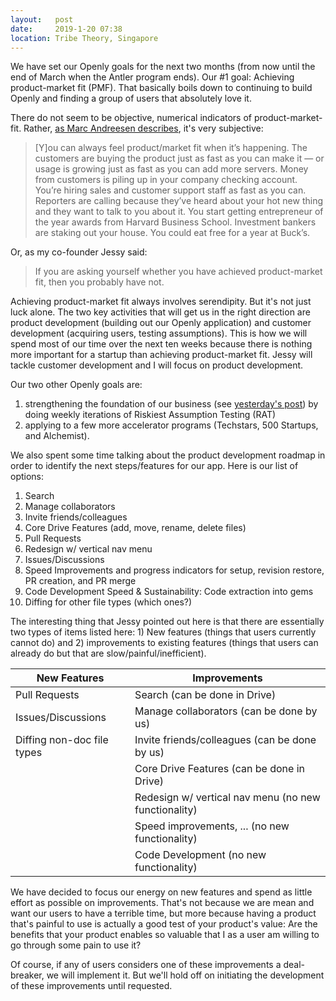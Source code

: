 ```yaml
---
layout:   post
date:     2019-1-20 07:38
location: Tribe Theory, Singapore
---
```


We have set our Openly goals for the next two months (from now until the end of
March when the Antler program ends). Our #1 goal: Achieving product-market fit (PMF).
That basically boils down to continuing to build Openly and finding a group of
users that absolutely love it.

There do not seem to be objective, numerical indicators of product-market-fit.
Rather, [as Marc Andreesen
describes](https://a16z.com/2017/02/18/12-things-about-product-market-fit/),
it's very subjective:

> [Y]ou can always feel product/market fit when it’s happening. The customers are buying the product just as fast as you can make it — or usage is growing just as fast as you can add more servers. Money from customers is piling up in your company checking account. You’re hiring sales and customer support staff as fast as you can. Reporters are calling because they’ve heard about your hot new thing and they want to talk to you about it. You start getting entrepreneur of the year awards from Harvard Business School. Investment bankers are staking out your house. You could eat free for a year at Buck’s.

Or, as my co-founder Jessy said:

> If you are asking yourself whether you have achieved product-market fit, then
you probably have not.

Achieving product-market fit always involves serendipity. But it's not just luck
alone. The two key
activities that will get us in the right direction are product development
(building out our Openly application) and customer development (acquiring users,
testing assumptions). This is how we will spend most of our time over the next
ten weeks because there
is nothing more important for a startup than achieving product-market fit. Jessy
will tackle customer development and I will focus on product development.

Our two other Openly goals are:
1. strengthening the foundation of our business
(see [yesterday's post](#jan-19-2019)) by doing weekly iterations of Riskiest
Assumption Testing (RAT)
1. applying to a few more accelerator programs
(Techstars, 500 Startups, and Alchemist).

We also spent some time talking about the product development roadmap in order
to identify the next steps/features for our app. Here is our list of options:
1. Search
1. Manage collaborators
1. Invite friends/colleagues
1. Core Drive Features (add, move, rename, delete files)
1. Pull Requests
1. Redesign w/ vertical nav menu
1. Issues/Discussions
1. Speed Improvements and progress indicators for setup, revision restore, PR creation, and PR merge
1. Code Development Speed & Sustainability: Code extraction into gems
1. Diffing for other file types (which ones?)

The interesting thing that Jessy pointed out here is that there are essentially
two types of items listed here: 1) New features (things that
users currently cannot do) and 2) improvements to existing features (things
that users can already do but that are slow/painful/inefficient).

| New Features | Improvements |
|--------------|--------------|
| Pull Requests | Search (can be done in Drive) |
| Issues/Discussions | Manage collaborators (can be done by us) |
| Diffing non-doc file types | Invite friends/colleagues (can be done by us) |
| | Core Drive Features (can be done in Drive) |
| | Redesign w/ vertical nav menu (no new functionality) |
| | Speed improvements, ... (no new functionality) |
| | Code Development (no new functionality) |

We have decided to focus our energy on new features and spend as little effort
as possible on improvements. That's not because we are mean and want our users
to have a terrible time, but more because having a product that's painful to use
is actually a good test of your product's value: Are the benefits that
your product enables so valuable that I as a user am willing to go through some
pain to use it?

Of course, if any of users considers one of these improvements
a deal-breaker, we will implement it. But we'll hold off on initiating the
development of these improvements until requested.
